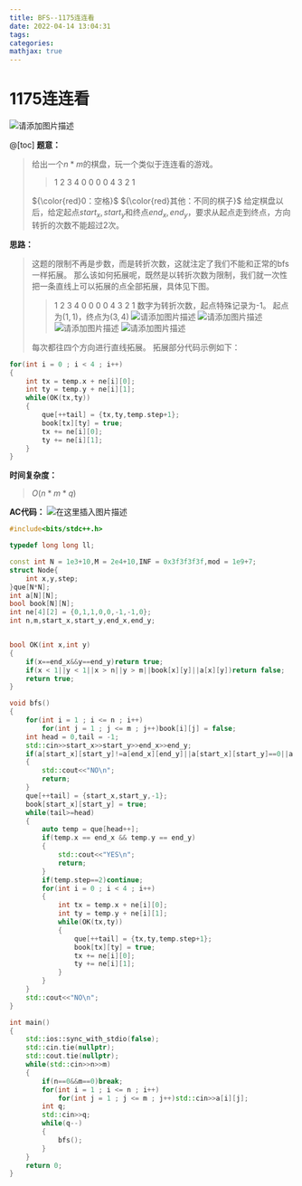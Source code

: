 ```yaml
---
title: BFS--1175连连看
date: 2022-04-14 13:04:31
tags:
categories:
mathjax: true
---
```


# 1175连连看
![请添加图片描述](https://img-blog.csdnimg.cn/38dcaacf14e944278325c432a0f92205.png?x-oss-process=image/watermark,type_d3F5LXplbmhlaQ,shadow_50,text_Q1NETiBAdGltZXJfY2F0Y2g=,size_20,color_FFFFFF,t_70,g_se,x_16)

@[toc]
**题意：**
>给出一个$n*m$的棋盘，玩一个类似于连连看的游戏。
>>1 2 3 4
0 0 0 0
4 3 2 1
>
>${\color{red}0：空格}$
>${\color{red}其他：不同的棋子}$
>给定棋盘以后，给定起点$start_x,start_y$和终点$end_x,end_y$，要求从起点走到终点，方向转折的次数不能超过2次。

**思路：**
>这题的限制不再是步数，而是转折次数，这就注定了我们不能和正常的bfs一样拓展。
>那么该如何拓展呢，既然是以转折次数为限制，我们就一次性把一条直线上可以拓展的点全部拓展，具体见下图。
>>1 2 3 4
0 0 0 0
4 3 2 1
数字为转折次数，起点特殊记录为-1。
>起点为$(1,1)$，终点为$(3,4)$
![请添加图片描述](https://img-blog.csdnimg.cn/dd8b0dcb638343e1911c826cf96513a9.png?x-oss-process=image/watermark,type_d3F5LXplbmhlaQ,shadow_50,text_Q1NETiBAdGltZXJfY2F0Y2g=,size_20,color_FFFFFF,t_70,g_se,x_16)
![请添加图片描述](https://img-blog.csdnimg.cn/e6519f80ac5648db98c311a9ffb4e4f4.png?x-oss-process=image/watermark,type_d3F5LXplbmhlaQ,shadow_50,text_Q1NETiBAdGltZXJfY2F0Y2g=,size_20,color_FFFFFF,t_70,g_se,x_16)
![请添加图片描述](https://img-blog.csdnimg.cn/df7b0d7b72494b1a94c300f6568058e4.png?x-oss-process=image/watermark,type_d3F5LXplbmhlaQ,shadow_50,text_Q1NETiBAdGltZXJfY2F0Y2g=,size_20,color_FFFFFF,t_70,g_se,x_16)
![请添加图片描述](https://img-blog.csdnimg.cn/f4ab415128f14036b373a82709be3820.png?x-oss-process=image/watermark,type_d3F5LXplbmhlaQ,shadow_50,text_Q1NETiBAdGltZXJfY2F0Y2g=,size_20,color_FFFFFF,t_70,g_se,x_16)
>
>每次都往四个方向进行直线拓展。
>拓展部分代码示例如下：

```cpp
for(int i = 0 ; i < 4 ; i++)
{
    int tx = temp.x + ne[i][0];
    int ty = temp.y + ne[i][1];
    while(OK(tx,ty))
    {
        que[++tail] = {tx,ty,temp.step+1};
        book[tx][ty] = true;
        tx += ne[i][0];
        ty += ne[i][1];
    }
}    
```

**时间复杂度：**
>$O(n*m*q)$

**AC代码：**
![在这里插入图片描述](https://img-blog.csdnimg.cn/fa512ad0b1ed442b81cb8b3562b4313e.png)

```cpp
#include<bits/stdc++.h>

typedef long long ll;

const int N = 1e3+10,M = 2e4+10,INF = 0x3f3f3f3f,mod = 1e9+7;
struct Node{
    int x,y,step;
}que[N*N];
int a[N][N];
bool book[N][N];
int ne[4][2] = {0,1,1,0,0,-1,-1,0};
int n,m,start_x,start_y,end_x,end_y;


bool OK(int x,int y)
{
    if(x==end_x&&y==end_y)return true;
    if(x < 1||y < 1||x > n||y > m||book[x][y]||a[x][y])return false;
    return true;
}

void bfs()
{
    for(int i = 1 ; i <= n ; i++)
        for(int j = 1 ; j <= m ; j++)book[i][j] = false;
    int head = 0,tail = -1;
    std::cin>>start_x>>start_y>>end_x>>end_y;
    if(a[start_x][start_y]!=a[end_x][end_y]||a[start_x][start_y]==0||a[end_x][end_y]==0)
    {
        std::cout<<"NO\n";
        return;
    }
    que[++tail] = {start_x,start_y,-1};
    book[start_x][start_y] = true;
    while(tail>=head)
    {
        auto temp = que[head++];
        if(temp.x == end_x && temp.y == end_y)
        {
            std::cout<<"YES\n";
            return;
        }
        if(temp.step==2)continue;
        for(int i = 0 ; i < 4 ; i++)
        {
            int tx = temp.x + ne[i][0];
            int ty = temp.y + ne[i][1];
            while(OK(tx,ty))
            {
                que[++tail] = {tx,ty,temp.step+1};
                book[tx][ty] = true;
                tx += ne[i][0];
                ty += ne[i][1];
            }
        }
    }
    std::cout<<"NO\n";
}

int main()
{
    std::ios::sync_with_stdio(false);
    std::cin.tie(nullptr);
    std::cout.tie(nullptr);
    while(std::cin>>n>>m)
    {
        if(n==0&&m==0)break;
        for(int i = 1 ; i <= n ; i++)
            for(int j = 1 ; j <= m ; j++)std::cin>>a[i][j];
        int q;
        std::cin>>q;
        while(q--)
        {
            bfs();
        }
    }
    return 0;
}

```
